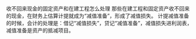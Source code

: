 收不回来现金的固定资产和在建工程怎么处理
那些在建工程和固定资产收不回来的现金，在财务上估算计提就成为“减值准备”，形成了减值损失。
计提减值准备的时候，会计的处理是：借记“减值损失”，贷记“减值准备”，减值损失进利润表，减值准备是资产的抵减项目。